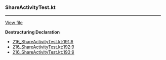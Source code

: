### ShareActivityTest.kt
---
[View file](../files/216_ShareActivityTest.kt)

**Destructuring Declaration**

 - [216_ShareActivityTest.kt:191:9](../files/216_ShareActivityTest.kt#L191)
 - [216_ShareActivityTest.kt:192:9](../files/216_ShareActivityTest.kt#L192)
 - [216_ShareActivityTest.kt:193:9](../files/216_ShareActivityTest.kt#L193)
